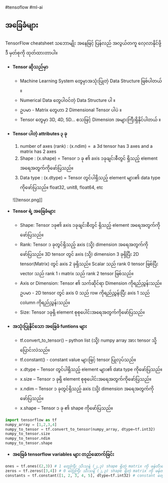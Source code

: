 #tensoflow #ml-ai 

**အခြေခံများ**
----------------
TensorFlow cheatsheet သဘောမျိုး အနေဖြင့် ပြန်လည် အလွယ်တကူ လေ့လာနိုင်ဖို့ ဒီ မှတ်စုကို ထုတ်ထားတာပါ။

- **Tensor ဆိုသည်မှာ** 
	- Machine Learning System ​တွေမှာအသုံးပြုတဲ့ Data Structure ဖြစ်ပါတယ် ။
	- Numerical Data ​တွေပါဝင်တဲ့ Data Structure ပါ ။
	- ဥပမာ - Matrix ​တွေဟာ 2 Dimensional Tensor ပါပဲ ။
	- Tensor ​တွေမှာ 3D, 4D, 5D... စသဖြင့် Dimension အများကြီးရှိနိုင်ပါတယ် ။

- **Tensor ပါတဲ့  attributes  ၃ ခု** 
	1. number of axes (rank) : (x.ndim) =  a 3d tensor has 3 axes and a matrix has 2 axes
	2. Shape : (x.shape) = Tensor ၁ ခု ၏ axis ၁ခုချင်းစီတွင် ရှိသည့် element အ​ရေအတွက်ကို​ဖော်ပြသည်။
	3. Data type : (x.dtype) = Tensor တွင်ပါရှိသည့် element များ၏ data type ကို​ဖော်ပြသည်။ float32, unit8, float64, etc

	![[tensor.png]]


- **Tensor ရဲ့  အခြေခံများ**
	- Shape: Tensor ၁ခု၏ axis ၁ခုချင်းစီတွင် ရှိသည့် element အ​ရေအတွက်ကို​ဖော်ပြသည်။
	- Rank: Tensor ၁ ခုတွင်ရှိသည့် axis (သို့) dimension အ​ရေအတွက်ကို​ဖော်ပြသည်။ 3D tensor တွင် axis (သို့) dimension 3 ခုရှိပြီး 2D tensor(Matrix) တွင် axis 2 ခုရှိသည်။ Scalar သည် rank 0 tensor ဖြစ်ပြီး vector သည် rank 1 ၊ matrix သည် rank 2 tensor ဖြစ်သည်။
	- Axis or Dimension: Tensor ၏ သက်ဆိုင်ရာ Dimension ကိုရည်ညွှန်းသည်။ ဥပမာ - 2D tensor တွင် axis 0 သည် row ကိုရည်ညွှန်းပြီး axis 1 သည် column ကိုရည်ညွှန်းသည်။
	- Size: Tensor ၁ခုရှိ element စုစု​ပေါင်းအ​ရေအတွက်ကို​ဖော်ပြသည်။

- **အသုံးပြုနိုင်သော အခြေခံ funtions များ**
	- tf.convert_to_tensor() – python list (သို့) numpy array အား tensor သို့​ပြောင်းလဲသည်။
	- tf.constant() - constant value များဖြင့် tensor ပြုလုပ်သည်။
	- x.dtype – Tensor တွင်ပါရှိသည့် element များ၏ data type ကို​ဖော်ပြသည်။
	- x.size – Tensor ၁ ခုရှိ element စုစု​ပေါင်းအ​ရေအတွက်ကို​ဖော်ပြသည်။
	- x.ndim – Tensor ၁ ခုတွင်ရှိသည့် axis (သို့) dimension အ​ရေအတွက်ကို​ဖော်ပြသည်။
	- x.shape – Tensor ၁ ခု ၏ shape ကို​ဖော်ပြသည်။
	
```python
import tensorflow as tf
numpy_array = [1,2,3,4]
numpy_to_tensor = tf.convert_to_tensor(numpy_array, dtype=tf.int32)
numpy_to_tensor.size
numpy_to_tensor.ndim
numpy_to_tensor.shape
```

- **အခြေခံ tensorflow variables များ တည်ဆောက်ခြင်း**

```python
ones = tf.ones((2,3)) # 1 တွေကြီး သီးသန့် (၂,၃) shape ရှိတဲ့ matrix ကို ဖန်တီးပေး။
zeros = tf.zeros([3,4]) # 0 တွေကြီး သီးသန့် (၂,၃) shape ရှိတဲ့ matrix ကို ဖန်တီးပေး။
constants = tf.constant([1, 2, 3, 4, 5], dtype=tf.int32) # constant တွေကို ဖန်းတီးပေး။

```